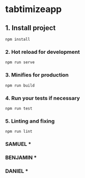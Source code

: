 # tabtimizeapp

## 1. Install project
```
npm install
```

### 2. Hot reload for development
```
npm run serve
```

### 3. Minifies for production
```
npm run build
```

### 4. Run your tests if necessary
```
npm run test
```

### 5. Linting and fixing
```
npm run lint
```

### SAMUEL *
### BENJAMIN * 
### DANIEL *
